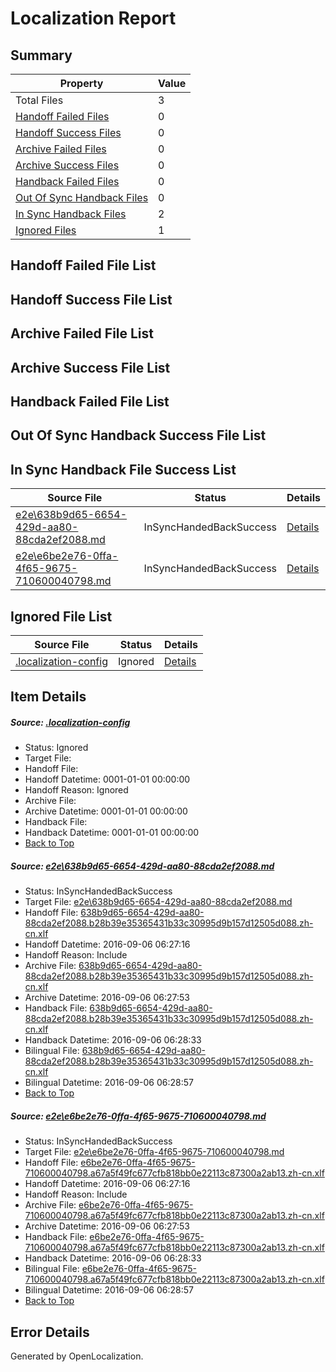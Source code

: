 # <a name='report-top'></a> Localization Report

## Summary
 Property | Value 
 -------- | ----- 
 Total Files | 3
[ Handoff Failed Files ](#handoff-failed-list)| 0
[ Handoff Success Files ](#handoff-success-list)| 0
[ Archive Failed Files ](#archive-failed-list)| 0
[ Archive Success Files ](#archive-success-list)| 0
[ Handback Failed Files ](#handback-failed-list)| 0
[ Out Of Sync Handback Files ](#outofsync-handback-success-list)| 0
[ In Sync Handback Files ](#insync-handback-success-list)| 2
[ Ignored Files ](#ignored-list)| 1

## <a name='handoff-failed-list'></a> Handoff Failed File List

## <a name='handoff-success-list'></a> Handoff Success File List

## <a name='archive-failed-list'></a> Archive Failed File List

## <a name='archive-success-list'></a> Archive Success File List

## <a name='handback-failed-list'></a> Handback Failed File List

## <a name='outofsync-handback-success-list'></a> Out Of Sync Handback Success File List

## <a name='insync-handback-success-list'></a> In Sync Handback File Success List
 Source File | Status | Details 
 ----------- | ------ | ------- 
 [e2e\638b9d65-6654-429d-aa80-88cda2ef2088.md](https://github.com/OpenLocalizationTestOrg/ol-test0/blob/696b912a0949c09cb9572acb68e7e510d8c609f7/e2e/638b9d65-6654-429d-aa80-88cda2ef2088.md) | InSyncHandedBackSuccess | [Details](#51f0c6421339585fa0585c93c1a26a075fe3cad91)
 [e2e\e6be2e76-0ffa-4f65-9675-710600040798.md](https://github.com/OpenLocalizationTestOrg/ol-test0/blob/696b912a0949c09cb9572acb68e7e510d8c609f7/e2e/e6be2e76-0ffa-4f65-9675-710600040798.md) | InSyncHandedBackSuccess | [Details](#5ac6a263ff2fe137a74ac0030726102aa73cacde2)

## <a name='ignored-list'></a> Ignored File List
 Source File | Status | Details 
 ----------- | ------ | ------- 
 [.localization-config](https://github.com/OpenLocalizationTestOrg/ol-test0/blob/696b912a0949c09cb9572acb68e7e510d8c609f7/.localization-config) | Ignored | [Details](#3d4f252ac210baf56311d7e97dcc2db10974dbd20)

## Item Details
##### <a name='3d4f252ac210baf56311d7e97dcc2db10974dbd20'></a> Source: [.localization-config](https://github.com/OpenLocalizationTestOrg/ol-test0/blob/696b912a0949c09cb9572acb68e7e510d8c609f7/.localization-config)
* Status: Ignored
* Target File: 
* Handoff File: 
* Handoff Datetime: 0001-01-01 00:00:00
* Handoff Reason: Ignored
* Archive File: 
* Archive Datetime: 0001-01-01 00:00:00
* Handback File: 
* Handback Datetime: 0001-01-01 00:00:00
* [Back to Top](#report-top)

##### <a name='51f0c6421339585fa0585c93c1a26a075fe3cad91'></a> Source: [e2e\638b9d65-6654-429d-aa80-88cda2ef2088.md](https://github.com/OpenLocalizationTestOrg/ol-test0/blob/696b912a0949c09cb9572acb68e7e510d8c609f7/e2e/638b9d65-6654-429d-aa80-88cda2ef2088.md)
* Status: InSyncHandedBackSuccess
* Target File: [e2e\638b9d65-6654-429d-aa80-88cda2ef2088.md](https://github.com/OpenLocalizationTestOrg/ol-test0-zhcn/blob/23d651d0d548a7eae205fd908668119f413c4b83/e2e/638b9d65-6654-429d-aa80-88cda2ef2088.md)
* Handoff File: [638b9d65-6654-429d-aa80-88cda2ef2088.b28b39e35365431b33c30995d9b157d12505d088.zh-cn.xlf](https://github.com/OpenLocalizationTestOrg/ol-test0-handoff/blob/fda34d8faedcd9b880a0c53b6f38b716d0bd2604/ol-handoff/OpenLocalizationTestOrg/ol-test0-zhcn/ci/ht/638b9d65-6654-429d-aa80-88cda2ef2088.b28b39e35365431b33c30995d9b157d12505d088.zh-cn.xlf)
* Handoff Datetime: 2016-09-06 06:27:16
* Handoff Reason: Include
* Archive File: [638b9d65-6654-429d-aa80-88cda2ef2088.b28b39e35365431b33c30995d9b157d12505d088.zh-cn.xlf](https://github.com/OpenLocalizationTestOrg/ol-test0-handoff/blob/bdd28313d42bdc6012528ad93fda0af8f0fd726a/ol-archive/OpenLocalizationTestOrg/ol-test0-zhcn/ci/ht/638b9d65-6654-429d-aa80-88cda2ef2088.b28b39e35365431b33c30995d9b157d12505d088.zh-cn.xlf)
* Archive Datetime: 2016-09-06 06:27:53
* Handback File: [638b9d65-6654-429d-aa80-88cda2ef2088.b28b39e35365431b33c30995d9b157d12505d088.zh-cn.xlf](https://github.com/OpenLocalizationTestOrg/ol-test0-handback/blob/8b7ab6fa512a0f85509a85857e793c25be59b8e1/ol-handback/OpenLocalizationTestOrg/ol-test0-zhcn/ci/ht/638b9d65-6654-429d-aa80-88cda2ef2088.b28b39e35365431b33c30995d9b157d12505d088.zh-cn.xlf)
* Handback Datetime: 2016-09-06 06:28:33
* Bilingual File: [638b9d65-6654-429d-aa80-88cda2ef2088.b28b39e35365431b33c30995d9b157d12505d088.zh-cn.xlf](https://github.com/OpenLocalizationTestOrg/ol-test0-handback/blob/8b7ab6fa512a0f85509a85857e793c25be59b8e1/ol-handback/OpenLocalizationTestOrg/ol-test0-zhcn/ci/ht/638b9d65-6654-429d-aa80-88cda2ef2088.b28b39e35365431b33c30995d9b157d12505d088.zh-cn.xlf)
* Bilingual Datetime: 2016-09-06 06:28:57
* [Back to Top](#report-top)

##### <a name='5ac6a263ff2fe137a74ac0030726102aa73cacde2'></a> Source: [e2e\e6be2e76-0ffa-4f65-9675-710600040798.md](https://github.com/OpenLocalizationTestOrg/ol-test0/blob/696b912a0949c09cb9572acb68e7e510d8c609f7/e2e/e6be2e76-0ffa-4f65-9675-710600040798.md)
* Status: InSyncHandedBackSuccess
* Target File: [e2e\e6be2e76-0ffa-4f65-9675-710600040798.md](https://github.com/OpenLocalizationTestOrg/ol-test0-zhcn/blob/23d651d0d548a7eae205fd908668119f413c4b83/e2e/e6be2e76-0ffa-4f65-9675-710600040798.md)
* Handoff File: [e6be2e76-0ffa-4f65-9675-710600040798.a67a5f49fc677cfb818bb0e22113c87300a2ab13.zh-cn.xlf](https://github.com/OpenLocalizationTestOrg/ol-test0-handoff/blob/fda34d8faedcd9b880a0c53b6f38b716d0bd2604/ol-handoff/OpenLocalizationTestOrg/ol-test0-zhcn/ci/ht/e6be2e76-0ffa-4f65-9675-710600040798.a67a5f49fc677cfb818bb0e22113c87300a2ab13.zh-cn.xlf)
* Handoff Datetime: 2016-09-06 06:27:16
* Handoff Reason: Include
* Archive File: [e6be2e76-0ffa-4f65-9675-710600040798.a67a5f49fc677cfb818bb0e22113c87300a2ab13.zh-cn.xlf](https://github.com/OpenLocalizationTestOrg/ol-test0-handoff/blob/bdd28313d42bdc6012528ad93fda0af8f0fd726a/ol-archive/OpenLocalizationTestOrg/ol-test0-zhcn/ci/ht/e6be2e76-0ffa-4f65-9675-710600040798.a67a5f49fc677cfb818bb0e22113c87300a2ab13.zh-cn.xlf)
* Archive Datetime: 2016-09-06 06:27:53
* Handback File: [e6be2e76-0ffa-4f65-9675-710600040798.a67a5f49fc677cfb818bb0e22113c87300a2ab13.zh-cn.xlf](https://github.com/OpenLocalizationTestOrg/ol-test0-handback/blob/8b7ab6fa512a0f85509a85857e793c25be59b8e1/ol-handback/OpenLocalizationTestOrg/ol-test0-zhcn/ci/ht/e6be2e76-0ffa-4f65-9675-710600040798.a67a5f49fc677cfb818bb0e22113c87300a2ab13.zh-cn.xlf)
* Handback Datetime: 2016-09-06 06:28:33
* Bilingual File: [e6be2e76-0ffa-4f65-9675-710600040798.a67a5f49fc677cfb818bb0e22113c87300a2ab13.zh-cn.xlf](https://github.com/OpenLocalizationTestOrg/ol-test0-handback/blob/8b7ab6fa512a0f85509a85857e793c25be59b8e1/ol-handback/OpenLocalizationTestOrg/ol-test0-zhcn/ci/ht/e6be2e76-0ffa-4f65-9675-710600040798.a67a5f49fc677cfb818bb0e22113c87300a2ab13.zh-cn.xlf)
* Bilingual Datetime: 2016-09-06 06:28:57
* [Back to Top](#report-top)


## Error Details

Generated by OpenLocalization.
